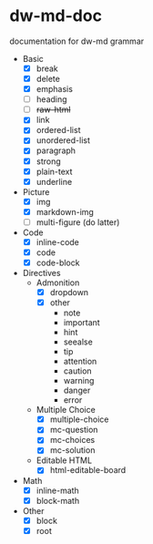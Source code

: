 # dw-md-doc

documentation for dw-md grammar

- Basic
  - [x] break
  - [x] delete
  - [x] emphasis
  - [ ] heading
  - [ ] ~~raw-html~~
  - [x] link
  - [x] ordered-list
  - [x] unordered-list
  - [x] paragraph
  - [x] strong
  - [x] plain-text
  - [x] underline
- Picture
  - [x] img
  - [x] markdown-img
  - [ ] multi-figure (do latter)
- Code
  - [x] inline-code
  - [x] code
  - [x] code-block
- Directives
  - Admonition
    - [x] dropdown
    - [x] other
      - note
      - important
      - hint
      - seealse
      - tip
      - attention
      - caution
      - warning
      - danger
      - error
  - Multiple Choice
    - [x] multiple-choice
    - [x] mc-question
    - [x] mc-choices
    - [x] mc-solution
  - Editable HTML
    - [x] html-editable-board
- Math
  - [x] inline-math
  - [x] block-math
- Other
  - [x] block
  - [x] root

